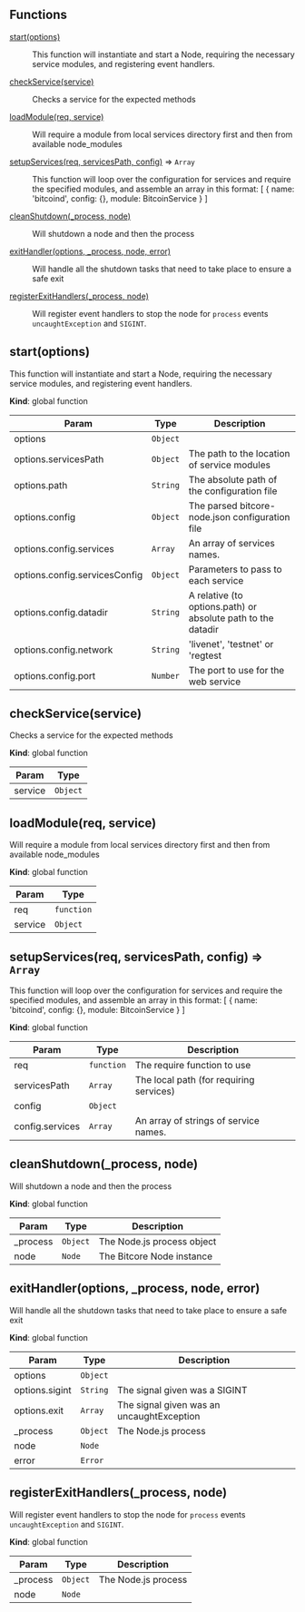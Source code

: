 ## Functions

<dl>
<dt><a href="#start">start(options)</a></dt>
<dd><p>This function will instantiate and start a Node, requiring the necessary service
modules, and registering event handlers.</p>
</dd>
<dt><a href="#checkService">checkService(service)</a></dt>
<dd><p>Checks a service for the expected methods</p>
</dd>
<dt><a href="#loadModule">loadModule(req, service)</a></dt>
<dd><p>Will require a module from local services directory first
and then from available node_modules</p>
</dd>
<dt><a href="#setupServices">setupServices(req, servicesPath, config)</a> ⇒ <code>Array</code></dt>
<dd><p>This function will loop over the configuration for services and require the
specified modules, and assemble an array in this format:
[
  {
    name: &#39;bitcoind&#39;,
    config: {},
    module: BitcoinService
  }
]</p>
</dd>
<dt><a href="#cleanShutdown">cleanShutdown(_process, node)</a></dt>
<dd><p>Will shutdown a node and then the process</p>
</dd>
<dt><a href="#exitHandler">exitHandler(options, _process, node, error)</a></dt>
<dd><p>Will handle all the shutdown tasks that need to take place to ensure a safe exit</p>
</dd>
<dt><a href="#registerExitHandlers">registerExitHandlers(_process, node)</a></dt>
<dd><p>Will register event handlers to stop the node for <code>process</code> events
<code>uncaughtException</code> and <code>SIGINT</code>.</p>
</dd>
</dl>

<a name="start"></a>

## start(options)
This function will instantiate and start a Node, requiring the necessary service
modules, and registering event handlers.

**Kind**: global function  

| Param | Type | Description |
| --- | --- | --- |
| options | <code>Object</code> |  |
| options.servicesPath | <code>Object</code> | The path to the location of service modules |
| options.path | <code>String</code> | The absolute path of the configuration file |
| options.config | <code>Object</code> | The parsed bitcore-node.json configuration file |
| options.config.services | <code>Array</code> | An array of services names. |
| options.config.servicesConfig | <code>Object</code> | Parameters to pass to each service |
| options.config.datadir | <code>String</code> | A relative (to options.path) or absolute path to the datadir |
| options.config.network | <code>String</code> | 'livenet', 'testnet' or 'regtest |
| options.config.port | <code>Number</code> | The port to use for the web service |

<a name="checkService"></a>

## checkService(service)
Checks a service for the expected methods

**Kind**: global function  

| Param | Type |
| --- | --- |
| service | <code>Object</code> | 

<a name="loadModule"></a>

## loadModule(req, service)
Will require a module from local services directory first
and then from available node_modules

**Kind**: global function  

| Param | Type |
| --- | --- |
| req | <code>function</code> | 
| service | <code>Object</code> | 

<a name="setupServices"></a>

## setupServices(req, servicesPath, config) ⇒ <code>Array</code>
This function will loop over the configuration for services and require the
specified modules, and assemble an array in this format:
[
  {
    name: 'bitcoind',
    config: {},
    module: BitcoinService
  }
]

**Kind**: global function  

| Param | Type | Description |
| --- | --- | --- |
| req | <code>function</code> | The require function to use |
| servicesPath | <code>Array</code> | The local path (for requiring services) |
| config | <code>Object</code> |  |
| config.services | <code>Array</code> | An array of strings of service names. |

<a name="cleanShutdown"></a>

## cleanShutdown(_process, node)
Will shutdown a node and then the process

**Kind**: global function  

| Param | Type | Description |
| --- | --- | --- |
| _process | <code>Object</code> | The Node.js process object |
| node | <code>Node</code> | The Bitcore Node instance |

<a name="exitHandler"></a>

## exitHandler(options, _process, node, error)
Will handle all the shutdown tasks that need to take place to ensure a safe exit

**Kind**: global function  

| Param | Type | Description |
| --- | --- | --- |
| options | <code>Object</code> |  |
| options.sigint | <code>String</code> | The signal given was a SIGINT |
| options.exit | <code>Array</code> | The signal given was an uncaughtException |
| _process | <code>Object</code> | The Node.js process |
| node | <code>Node</code> |  |
| error | <code>Error</code> |  |

<a name="registerExitHandlers"></a>

## registerExitHandlers(_process, node)
Will register event handlers to stop the node for `process` events
`uncaughtException` and `SIGINT`.

**Kind**: global function  

| Param | Type | Description |
| --- | --- | --- |
| _process | <code>Object</code> | The Node.js process |
| node | <code>Node</code> |  |

